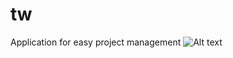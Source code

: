# tw
Application for easy project management
![Alt text](C:\wamp\www\tw\public\readme.jpg?raw=true "Title")

